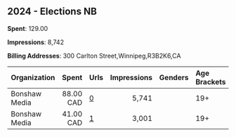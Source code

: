 ## 2024 - Elections NB 
**Spent**: 129.00

**Impressions**: 8,742

**Billing Addresses**: 300 Carlton Street,Winnipeg,R3B2K6,CA

|Organization|Spent|Urls|Impressions|Genders|Age Brackets|Country Codes|
|:---|---:|:---|---:|:---|:---|:---|
|Bonshaw Media|88.00 CAD|[0](https://www.snap.com/political-ads/asset/057ff6cb535d73163bf860e5156602e5e23457b58b9d346ed15cfea72f27d7cc?mediaType=mp4)|5,741||19+|canada|
|Bonshaw Media|41.00 CAD|[1](https://www.snap.com/political-ads/asset/da3f61bf36e9cec43d6c8d8f9a85482a104e16b168fa27bbd310fd722eab5e59?mediaType=mp4)|3,001||19+|canada|
